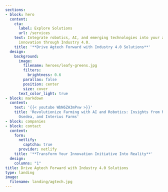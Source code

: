 ```yaml
---
sections:
- block: hero
  content:
    cta:
      label: Explore Solutions
      url: /services
    text: Integrate robotics, AI, and emerging technologies into your agriculture
      innovation through Industry 4.0.
    title: '**Drive Agtech Forward with Industry 4.0 Solutions**'
  design:
    background:
      image:
        filename: heroes/leafy-greens.jpg
        filters:
          brightness: 0.6
        parallax: false
        position: center
        size: cover
      text_color_light: true
- block: markdown
  content:
    text: '{{< youtube WbN6ZA3mPvw >}}'
    title: 'Revolutionize Farming with AI and Robotics: Insights from Nadeau Innovations,
      Osedea, and Interius Farms'
- block: companies
- block: contact
  content:
    form:
      netlify:
        captcha: true
      provider: netlify
    title: '**Transform Your Innovation Initiative Into Reality**'
  design:
    columns: "1"
title: Drive Agtech Forward with Industry 4.0 Solutions
type: landing
image:
  filename: landing/agtech.jpg
---
```

